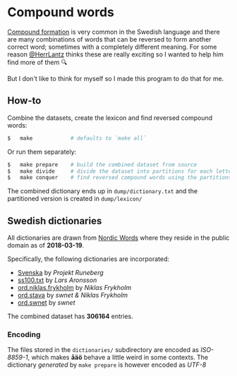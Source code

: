 # Compound words

[Compound formation](https://en.wikipedia.org/wiki/Compound_(linguistics)) is very common in the Swedish language and there are many combinations of words that can be reversed to form another correct word; sometimes with a completely different meaning. For some reason [@HerrLantz](https://github.com/HerrLantz) thinks these are really exciting so I wanted to help him find more of them 🔍

But I don't like to think for myself so I made this program to do that for me.

## How-to
Combine the datasets, create the lexicon and find reversed compound words:
```bash
$   make            # defaults to `make all`
```
Or run them separately:
```bash
$   make prepare    # build the combined dataset from source
$   make divide     # divide the dataset into partitions for each letter
$   make conquer    # find reversed compound words using the partitions
```
The combined dictionary ends up in `dump/dictionary.txt` and the partitioned version is created in `dump/lexicon/`

## Swedish dictionaries
All dictionaries are drawn from [Nordic Words](http://runeberg.org/words/) where they reside in the public domain as of **2018-03-19**.

Specifically, the following dictionaries are incorporated:
* [Svenska](http://runeberg.org/words/fr-svenska.txt) by _Projekt Runeberg_
* [ss100.txt](http://runeberg.org/words/ss100.txt) by _Lars Aronsson_
* [ord.niklas.frykholm](http://runeberg.org/words/ord.niklas.frykholm) by _Niklas Frykholm_
* [ord.stava](http://runeberg.org/words/ord.stava) by _swnet & Niklas Frykholm_
* [ord.swnet](http://runeberg.org/words/ord.swnet) by _swnet_

The combined dataset has **306164** entries.

### Encoding
The files stored in the `dictionaries/` subdirectory are encoded as _ISO-8859-1_, which makes **åäö** behave a little weird in some contexts. The dictionary _generated_ by `make prepare` is however encoded as _UTF-8_
